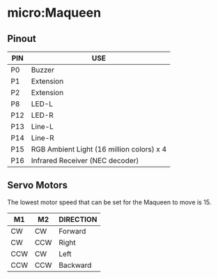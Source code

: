 # micro:Maqueen

## Pinout
PIN | USE
--- | ---
P0 | Buzzer
P1 | Extension
P2 | Extension
P8 | LED-L
P12 | LED-R
P13 | Line-L
P14 | Line-R
P15 | RGB Ambient Light (16 million colors) x 4
P16 | Infrared Receiver (NEC decoder) 

## Servo Motors
The lowest motor speed that can be set for the Maqueen to move is 15.

M1 | M2 | DIRECTION
-- | -- | ---------
CW | CW | Forward
CW | CCW | Right
CCW | CW | Left
CCW | CCW | Backward
